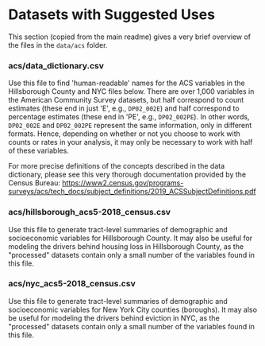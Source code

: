 # Datasets with Suggested Uses
This section (copied from the main readme) gives a very brief overview of the files in the `data/acs` folder.
### acs/data_dictionary.csv
Use this file to find 'human-readable' names for the ACS variables in the Hillsborough County and NYC files below. There are over 1,000 variables in the American Community Survey datasets, but half correspond to count estimates (these end in just 'E', e.g., `DP02_002E`) and half correspond to percentage estimates (these end in 'PE', e.g., `DP02_002PE`). In other words, `DP02_002E` and `DP02_002PE` represent the same information, only in different formats. Hence, depending on whether or not you choose to work with counts or rates in your analysis, it may only be necessary to work with half of these variables.

For more precise definitions of the concepts described in the data dictionary, please see this very thorough documentation provided by the Census Bureau: https://www2.census.gov/programs-surveys/acs/tech_docs/subject_definitions/2019_ACSSubjectDefinitions.pdf
### acs/hillsborough_acs5-2018_census.csv
Use this file to generate tract-level summaries of demographic and socioeconomic variables for Hillsborough County. It may also be useful for modeling the drivers behind housing loss in Hillsborough County, as the "processed" datasets contain only a small number of the variables found in this file.
### acs/nyc_acs5-2018_census.csv
Use this file to generate tract-level summaries of demographic and socioeconomic variables for New York City counties (boroughs). It may also be useful for modeling the drivers behind eviction in NYC, as the "processed" datasets contain only a small number of the variables found in this file.
